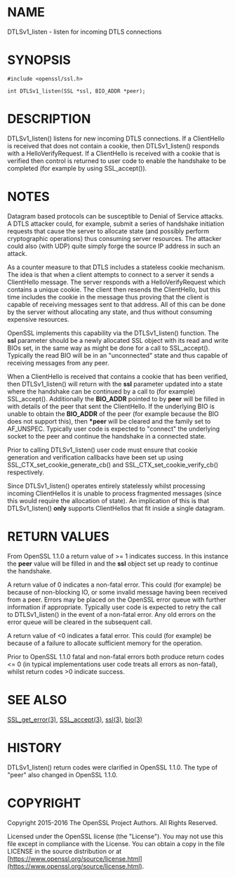 # NAME

DTLSv1\_listen - listen for incoming DTLS connections

# SYNOPSIS

    #include <openssl/ssl.h>

    int DTLSv1_listen(SSL *ssl, BIO_ADDR *peer);

# DESCRIPTION

DTLSv1\_listen() listens for new incoming DTLS connections. If a ClientHello is
received that does not contain a cookie, then DTLSv1\_listen() responds with a
HelloVerifyRequest. If a ClientHello is received with a cookie that is verified
then control is returned to user code to enable the handshake to be completed
(for example by using SSL\_accept()).

# NOTES

Datagram based protocols can be susceptible to Denial of Service attacks. A
DTLS attacker could, for example, submit a series of handshake initiation
requests that cause the server to allocate state (and possibly perform
cryptographic operations) thus consuming server resources. The attacker could
also (with UDP) quite simply forge the source IP address in such an attack.

As a counter measure to that DTLS includes a stateless cookie mechanism. The
idea is that when a client attempts to connect to a server it sends a
ClientHello message. The server responds with a HelloVerifyRequest which
contains a unique cookie. The client then resends the ClientHello, but this time
includes the cookie in the message thus proving that the client is capable of
receiving messages sent to that address. All of this can be done by the server
without allocating any state, and thus without consuming expensive resources.

OpenSSL implements this capability via the DTLSv1\_listen() function. The **ssl**
parameter should be a newly allocated SSL object with its read and write BIOs
set, in the same way as might be done for a call to SSL\_accept(). Typically the
read BIO will be in an "unconnected" state and thus capable of receiving
messages from any peer.

When a ClientHello is received that contains a cookie that has been verified,
then DTLSv1\_listen() will return with the **ssl** parameter updated into a state
where the handshake can be continued by a call to (for example) SSL\_accept().
Additionally the **BIO\_ADDR** pointed to by **peer** will be filled in with
details of the peer that sent the ClientHello. If the underlying BIO is unable
to obtain the **BIO\_ADDR** of the peer (for example because the BIO does not
support this), then **\*peer** will be cleared and the family set to AF\_UNSPEC.
Typically user code is expected to "connect" the underlying socket to the peer
and continue the handshake in a connected state.

Prior to calling DTLSv1\_listen() user code must ensure that cookie generation
and verification callbacks have been set up using
SSL\_CTX\_set\_cookie\_generate\_cb() and SSL\_CTX\_set\_cookie\_verify\_cb()
respectively.

Since DTLSv1\_listen() operates entirely statelessly whilst processing incoming
ClientHellos it is unable to process fragmented messages (since this would
require the allocation of state). An implication of this is that DTLSv1\_listen()
**only** supports ClientHellos that fit inside a single datagram.

# RETURN VALUES

From OpenSSL 1.1.0 a return value of >= 1 indicates success. In this instance
the **peer** value will be filled in and the **ssl** object set up ready to
continue the handshake.

A return value of 0 indicates a non-fatal error. This could (for
example) be because of non-blocking IO, or some invalid message having been
received from a peer. Errors may be placed on the OpenSSL error queue with
further information if appropriate. Typically user code is expected to retry the
call to DTLSv1\_listen() in the event of a non-fatal error. Any old errors on the
error queue will be cleared in the subsequent call.

A return value of <0 indicates a fatal error. This could (for example) be
because of a failure to allocate sufficient memory for the operation.

Prior to OpenSSL 1.1.0 fatal and non-fatal errors both produce return codes
<= 0 (in typical implementations user code treats all errors as non-fatal),
whilst return codes >0 indicate success.

# SEE ALSO

[SSL\_get\_error(3)](http://man.he.net/man3/SSL_get_error), [SSL\_accept(3)](http://man.he.net/man3/SSL_accept),
[ssl(3)](http://man.he.net/man3/ssl), [bio(3)](http://man.he.net/man3/bio)

# HISTORY

DTLSv1\_listen() return codes were clarified in OpenSSL 1.1.0. The type of "peer"
also changed in OpenSSL 1.1.0.

# COPYRIGHT

Copyright 2015-2016 The OpenSSL Project Authors. All Rights Reserved.

Licensed under the OpenSSL license (the "License").  You may not use
this file except in compliance with the License.  You can obtain a copy
in the file LICENSE in the source distribution or at
[https://www.openssl.org/source/license.html](https://www.openssl.org/source/license.html).
